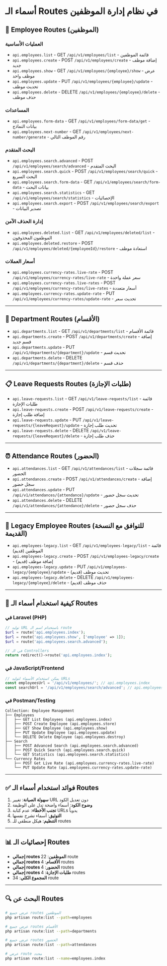 # أسماء الـ Routes في نظام إدارة الموظفين

## 🎯 **Employee Routes (الموظفين)**

### **العمليات الأساسية**
- `api.employees.list` - GET `/api/v1/employees/list` - قائمة الموظفين
- `api.employees.create` - POST `/api/v1/employees/create` - إضافة موظف جديد
- `api.employees.show` - GET `/api/v1/employees/{employee}/show` - عرض موظف واحد
- `api.employees.update` - PUT `/api/v1/employees/{employee}/update` - تحديث موظف
- `api.employees.delete` - DELETE `/api/v1/employees/{employee}/delete` - حذف موظف

### **المساعدات**
- `api.employees.form-data` - GET `/api/v1/employees/form-data/get` - بيانات النماذج
- `api.employees.next-number` - GET `/api/v1/employees/next-number/generate` - رقم الموظف التالي

### **البحث المتقدم**
- `api.employees.search.advanced` - POST `/api/v1/employees/search/advanced` - البحث المتقدم
- `api.employees.search.quick` - POST `/api/v1/employees/search/quick` - البحث السريع
- `api.employees.search.form-data` - GET `/api/v1/employees/search/form-data` - بيانات البحث
- `api.employees.search.statistics` - GET `/api/v1/employees/search/statistics` - الإحصائيات
- `api.employees.search.export` - POST `/api/v1/employees/search/export` - تصدير البيانات

### **إدارة الحذف الآمن**
- `api.employees.deleted.list` - GET `/api/v1/employees/deleted/list` - الموظفون المحذوفون
- `api.employees.deleted.restore` - POST `/api/v1/employees/deleted/{employeeId}/restore` - استعادة موظف

### **أسعار العملات**
- `api.employees.currency-rates.live-rate` - POST `/api/v1/employees/currency-rates/live-rate` - سعر عملة واحدة
- `api.employees.currency-rates.live-rates` - POST `/api/v1/employees/currency-rates/live-rates` - أسعار متعددة
- `api.employees.currency-rates.update-rate` - PUT `/api/v1/employees/currency-rates/update-rate` - تحديث سعر

---

## 🏢 **Department Routes (الأقسام)**
- `api.departments.list` - GET `/api/v1/departments/list` - قائمة الأقسام
- `api.departments.create` - POST `/api/v1/departments/create` - إضافة قسم جديد
- `api.departments.update` - PUT `/api/v1/departments/{department}/update` - تحديث قسم
- `api.departments.delete` - DELETE `/api/v1/departments/{department}/delete` - حذف قسم

---

## 📋 **Leave Requests Routes (طلبات الإجازة)**
- `api.leave-requests.list` - GET `/api/v1/leave-requests/list` - قائمة طلبات الإجازة
- `api.leave-requests.create` - POST `/api/v1/leave-requests/create` - إضافة طلب إجازة
- `api.leave-requests.update` - PUT `/api/v1/leave-requests/{leaveRequest}/update` - تحديث طلب إجازة
- `api.leave-requests.delete` - DELETE `/api/v1/leave-requests/{leaveRequest}/delete` - حذف طلب إجازة

---

## ⏰ **Attendance Routes (الحضور)**
- `api.attendances.list` - GET `/api/v1/attendances/list` - قائمة سجلات الحضور
- `api.attendances.create` - POST `/api/v1/attendances/create` - إضافة سجل حضور
- `api.attendances.update` - PUT `/api/v1/attendances/{attendance}/update` - تحديث سجل حضور
- `api.attendances.delete` - DELETE `/api/v1/attendances/{attendance}/delete` - حذف سجل حضور

---

## 🔄 **Legacy Employee Routes (للتوافق مع النسخة القديمة)**
- `api.employees-legacy.list` - GET `/api/v1/employees-legacy/list` - قائمة الموظفين (قديم)
- `api.employees-legacy.create` - POST `/api/v1/employees-legacy/create` - إضافة موظف (قديم)
- `api.employees-legacy.update` - PUT `/api/v1/employees-legacy/{employee}/update` - تحديث موظف (قديم)
- `api.employees-legacy.delete` - DELETE `/api/v1/employees-legacy/{employee}/delete` - حذف موظف (قديم)

---

## 🎯 **كيفية استخدام أسماء الـ Routes**

### **في Laravel (PHP)**
```php
// توليد URL باستخدام اسم الـ route
$url = route('api.employees.index');
$url = route('api.employees.show', ['employee' => 1]);
$url = route('api.employees.search.advanced');

// في الـ Controllers
return redirect()->route('api.employees.index');
```

### **في JavaScript/Frontend**
```javascript
// يمكن استخدام الأسماء لتوليد URLs
const employeesUrl = '/api/v1/employees/'; // api.employees.index
const searchUrl = '/api/v1/employees/search/advanced'; // api.employees.search.advanced
```

### **في Postman/Testing**
```
Collection: Employee Management
├── Employees
│   ├── GET List Employees (api.employees.index)
│   ├── POST Create Employee (api.employees.store)
│   ├── GET Show Employee (api.employees.show)
│   ├── PUT Update Employee (api.employees.update)
│   └── DELETE Delete Employee (api.employees.destroy)
├── Search
│   ├── POST Advanced Search (api.employees.search.advanced)
│   ├── POST Quick Search (api.employees.search.quick)
│   └── GET Statistics (api.employees.search.statistics)
└── Currency Rates
    ├── POST Get Live Rate (api.employees.currency-rates.live-rate)
    └── PUT Update Rate (api.employees.currency-rates.update-rate)
```

---

## ✅ **فوائد استخدام أسماء الـ Routes**

1. **سهولة الصيانة**: تغيير URL دون تعديل الكود
2. **وضوح الكود**: أسماء واضحة تدل على الوظيفة
3. **تجنب الأخطاء**: عدم كتابة URLs يدوياً
4. **التوثيق**: أسماء تشرح نفسها
5. **التنظيم**: هيكل منطقي للـ routes

---

## 📊 **إحصائيات الـ Routes**

- **إجمالي routes الموظفين**: 22 route
- **إجمالي routes الأقسام**: 4 routes  
- **إجمالي routes الحضور**: 4 routes
- **إجمالي routes طلبات الإجازة**: 4 routes
- **المجموع الكلي**: 34 route

---

## 🔍 **البحث عن Routes**

```bash
# عرض جميع routes الموظفين
php artisan route:list --path=employees

# عرض جميع routes الأقسام
php artisan route:list --path=departments

# عرض جميع routes الحضور
php artisan route:list --path=attendances

# عرض route محدد
php artisan route:list --name=employees.index
```

